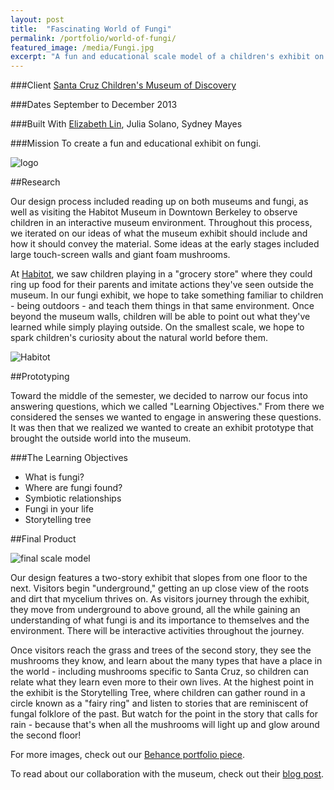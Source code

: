 ```yaml
---
layout: post
title:  "Fascinating World of Fungi"
permalink: /portfolio/world-of-fungi/
featured_image: /media/Fungi.jpg
excerpt: "A fun and educational scale model of a children's exhibit on fungi."
---
```


###Client
[Santa Cruz Children's Museum of Discovery](http://www.sccmod.org/)

###Dates
September to December 2013

###Built With
[Elizabeth Lin](http://www.elizabethylin.com/), Julia Solano, Sydney Mayes

###Mission
To create a fun and educational exhibit on fungi.

![logo](https://m1.behance.net/rendition/modules/91582325/disp/976cca0c927ae737d24dd082d08f45aa.png?cb=790083494)

##Research

Our design process included reading up on both museums and fungi, as well as visiting the Habitot Museum in Downtown Berkeley to observe children in an interactive museum environment. Throughout this process, we iterated on our ideas of what the museum exhibit should include and how it should convey the material. Some ideas at the early stages included large touch-screen walls and giant foam mushrooms.

At [Habitot](http://www.habitot.org/), we saw children playing in a "grocery store" where they could ring up food for their parents and imitate actions they've seen outside the museum. In our fungi exhibit, we hope to take something familiar to children - being outdoors - and teach them things in that same environment. Once beyond the museum walls, children will be able to point out what they've learned while simply playing outside. On the smallest scale, we hope to spark children's curiosity about the natural world before them.

![Habitot](https://m1.behance.net/rendition/modules/91582327/disp/4732d1787f5e69608fdc19b6480f22b8.jpg?cb=790083494)

##Prototyping

Toward the middle of the semester, we decided to narrow our focus into answering questions, which we called "Learning Objectives." From there we considered the senses we wanted to engage in answering these questions. It was then that we realized we wanted to create an exhibit prototype that brought the outside world into the museum.

###The Learning Objectives

* What is fungi?
* Where are fungi found?
* Symbiotic relationships
* Fungi in your life
* Storytelling tree

##Final Product

![final scale model](https://m1.behance.net/rendition/modules/91686765/disp/68d167f8da9c6e62f78b6257a053a02c.jpg?cb=790083494)

Our design features a two-story exhibit that slopes from one floor to the next. Visitors begin "underground," getting an up close view of the roots and dirt that mycelium thrives on. As visitors journey through the exhibit, they move from underground to above ground, all the while gaining an understanding of what fungi is and its importance to themselves and the environment. There will be interactive activities throughout the journey.

Once visitors reach the grass and trees of the second story, they see the mushrooms they know, and learn about the many types that have a place in the world - including mushrooms specific to Santa Cruz, so children can relate what they learn even more to their own lives. At the highest point in the exhibit is the Storytelling Tree, where children can gather round in a circle known as a "fairy ring" and listen to stories that are reminiscent of fungal folklore of the past. But watch for the point in the story that calls for rain - because that's when all the mushrooms will light up and glow around the second floor!

For more images, check out our [Behance portfolio piece](http://www.behance.net/gallery/The-Fascinating-World-of-Fungi/13130165).

To read about our collaboration with the museum, check out their [blog post](http://www.sccmod.org/blog/2013/12/17/uc-berkeley-team-brainstorms-fungi-exhibit/).